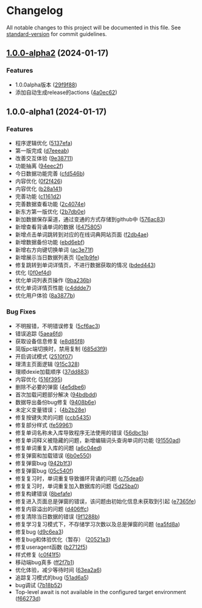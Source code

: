 # Changelog

All notable changes to this project will be documented in this file. See [standard-version](https://github.com/conventional-changelog/standard-version) for commit guidelines.

## [1.0.0-alpha2](https://github.com/simply-none/redict/compare/v1.0.0-alpha1...v1.0.0-alpha2) (2024-01-17)


### Features

* 1.0.0alpha版本 ([29f9f88](https://github.com/simply-none/redict/commit/29f9f8894c2103d13dcca36cea7e61d4161715e1))
* 添加自动生成release的actions ([4a0ec62](https://github.com/simply-none/redict/commit/4a0ec629e646ac98b77001a97a71b0c118c0d4f8))

## 1.0.0-alpha1 (2024-01-17)


### Features

* 程序逻辑优化 ([5137efa](https://github.com/simply-none/redict/commit/5137efadbffe39bf3dc5ddacbcdef8eeb06d809b))
* 第一版完成 ([d7eeeab](https://github.com/simply-none/redict/commit/d7eeeab993a4bab7a150a43176b1505940dbef10))
* 改善交互体验 ([9e38711](https://github.com/simply-none/redict/commit/9e38711c8fef6dd913ad16e0c8a02edd28c14ef2))
* 功能抽离 ([94eec2f](https://github.com/simply-none/redict/commit/94eec2fe23df7e62df2a28350424dcda95a3ba99))
* 今日数据功能完善 ([cfd546b](https://github.com/simply-none/redict/commit/cfd546b83c2f598efe7a186c46c42028da405b7e))
* 内容优化 ([0f2f426](https://github.com/simply-none/redict/commit/0f2f426a6cef6d1c706c80f0fcd1a35aac8c02c1))
* 内容优化 ([b28a141](https://github.com/simply-none/redict/commit/b28a1410b51a47ca0573e18c21fc42fb5f6cceb0))
* 完善功能 ([c1161d2](https://github.com/simply-none/redict/commit/c1161d27ae2c876bf231d82d8e6d430b0d95033f))
* 完善数据查看功能 ([2c4074e](https://github.com/simply-none/redict/commit/2c4074e337fa39f78c27096fbcc9e29582251147))
* 新东方第一版优化 ([2b7db0e](https://github.com/simply-none/redict/commit/2b7db0ed0ed6bd169697135a8359c2cc6d51e7f0))
* 新加数据保存渠道，通过变通的方式存储到github中 ([576ac83](https://github.com/simply-none/redict/commit/576ac832d839fcbe4363ceca0e44013bafd26620))
* 新增查看背诵单词的数据 ([6475805](https://github.com/simply-none/redict/commit/647580547214d24dccf9480fc1d3a0df6ee438e9))
* 新增点击单词跳转到对应的在线词典网站页面 ([f2db4ae](https://github.com/simply-none/redict/commit/f2db4ae2d6eb9cedf9ad455ac10eeb79c2ca84da))
* 新增数据备份功能 ([ebd6ebf](https://github.com/simply-none/redict/commit/ebd6ebf72c78bbbc46ca442226f5ff2369457e42))
* 新增右方向键切换单词 ([ac3e71f](https://github.com/simply-none/redict/commit/ac3e71fa27399bddb53afcb9a31c6dc0660ba717))
* 新增展示当日数据列表页 ([0e1b9fe](https://github.com/simply-none/redict/commit/0e1b9fef08a90233784092e9363ab40d596168dd))
* 修复跳转到单词详情页，不进行数据获取的情况 ([bded443](https://github.com/simply-none/redict/commit/bded4431a5cfaae9259cac0910a95f01c2a9d4d5))
* 优化 ([0f0ef4d](https://github.com/simply-none/redict/commit/0f0ef4da1519c0b34c96b4cc278004493f446064))
* 优化单词列表页操作 ([9ba236b](https://github.com/simply-none/redict/commit/9ba236b0fe4a5be1ef3dd1fcc81696a9fa966899))
* 优化单词详情页性能 ([c4ddde7](https://github.com/simply-none/redict/commit/c4ddde7948e0b52200da7e8e8558ba621722c4a2))
* 优化用户体验 ([8a3877b](https://github.com/simply-none/redict/commit/8a3877bc4f44681dd4d00674e9b09d124ad90070))


### Bug Fixes

* 不明报错，不明错误修复 ([5cf6ac3](https://github.com/simply-none/redict/commit/5cf6ac3cae991c4f858d9e05c2f1f39e98441248))
* 错误追踪 ([5aea6fd](https://github.com/simply-none/redict/commit/5aea6fd524ff473aa66e5ec1f918ad54fbc4f1d5))
* 获取设备信息修复 ([e8d85f8](https://github.com/simply-none/redict/commit/e8d85f8f4bd1e9ad23cc8f076faeee2ef22f2633))
* 简版pc端切换时，禁用复制 ([685d3f9](https://github.com/simply-none/redict/commit/685d3f9f9555c816550bea0f80a1568b92eaa3b6))
* 开启调试模式 ([2510f07](https://github.com/simply-none/redict/commit/2510f079ccbb7aa937ec5fe1cdc2897d36893919))
* 理清主页面逻辑 ([915c328](https://github.com/simply-none/redict/commit/915c3283764cae14ce96b65c566b32e982aa7ca1))
* 理顺dexie加载顺序 ([37dd883](https://github.com/simply-none/redict/commit/37dd883c4df8831a1996d54f472954b246c8dec5))
* 内容优化 ([516f395](https://github.com/simply-none/redict/commit/516f39590f6812339f442d035e58b93627a33b44))
* 删除不必要的弹窗 ([4e5dbe6](https://github.com/simply-none/redict/commit/4e5dbe6ba5c42acff674faa866ae91bb6f3a3919))
* 首次加载问题部分解决 ([94bdbdd](https://github.com/simply-none/redict/commit/94bdbdd9ca6b856dd89df4f29da9c59cd00cb82d))
* 数据导出备份bug修复 ([9408b6e](https://github.com/simply-none/redict/commit/9408b6eaed097ade8dfdd26186e4ef6d2908e2bb))
* 未定义变量错误； ([4b2b28e](https://github.com/simply-none/redict/commit/4b2b28e6fe0fbc709708fea27e642ff6e519256d))
* 修复按键失灵的问题 ([ccb5435](https://github.com/simply-none/redict/commit/ccb54359f1312df13dbd4d1ecc9350144fe2894e))
* 修复部分样式 ([fe59961](https://github.com/simply-none/redict/commit/fe599612ad7129026fb5b7ea5215359a1ebe5da0))
* 修复单词名称未入库导致程序无法使用的错误 ([56dbc1b](https://github.com/simply-none/redict/commit/56dbc1bdfe42aa0ee9f65e271a9aa406bb33e519))
* 修复单词释义被隐藏的问题，新增编辑词头查询单词的功能 ([91550ad](https://github.com/simply-none/redict/commit/91550add33b1b76aed68ac5bde5b37b546add104))
* 修复单词重复入库的问题 ([a6c04ed](https://github.com/simply-none/redict/commit/a6c04ed4d3d8a24075f9f6c0f06b2fee396efef3))
* 修复弹窗和加载错误 ([6b0e550](https://github.com/simply-none/redict/commit/6b0e5503736864684fb04676d82729980427fca3))
* 修复弹窗bug ([942b1f3](https://github.com/simply-none/redict/commit/942b1f31f4754849c38e95c009f8d3aff8e8bbbc))
* 修复弹窗bug ([05c540f](https://github.com/simply-none/redict/commit/05c540fd2a6dbc08994a0a3f18d5b3885feabe93))
* 修复复习时，单词重复导致循环背诵的问题 ([c75dea6](https://github.com/simply-none/redict/commit/c75dea6e2378c446513c88a587211c7657174c13))
* 修复复习时，单词重复加入数据库的问题 ([5d25ba0](https://github.com/simply-none/redict/commit/5d25ba02df85324fbeb03ee777fc2be08cecbb19))
* 修复构建错误 ([8befafe](https://github.com/simply-none/redict/commit/8befafe2eabb795789b37c510fb21cc27c83d663))
* 修复进入页面总是弹窗的错误，该问题由初始化信息未获取到引起 ([e7365fe](https://github.com/simply-none/redict/commit/e7365fe00b512d086d56f0f5685bb9c3ec62c594))
* 修复内容溢出的问题 ([d406ffc](https://github.com/simply-none/redict/commit/d406ffc0418591084bec66f712606f6b1e3113af))
* 修复清除当日数据的错误 ([9f1288b](https://github.com/simply-none/redict/commit/9f1288b762d468c2e9680f2c2aa3459a2dbaa10b))
* 修复学习复习模式下，不存储学习次数以及总是弹窗的问题 ([ea5fd8a](https://github.com/simply-none/redict/commit/ea5fd8a480a72bda5c7e4de813c848d15efb233e))
* 修复bug ([d9c6ea3](https://github.com/simply-none/redict/commit/d9c6ea33bf8e1caba58442bc145e0c843294c002))
* 修复bug和体验优化（暂存） ([20521a3](https://github.com/simply-none/redict/commit/20521a3814f29d0214f2f2c4acfabf7e982167bf))
* 修复useragent函数 ([b2712f5](https://github.com/simply-none/redict/commit/b2712f53c2b4d5671e7122d634deb1cb7fcd5d78))
* 样式修复 ([c0f41f5](https://github.com/simply-none/redict/commit/c0f41f5b10d86804820db59ec6c0469fd61e0713))
* 移动端bug真多 ([ff2f7b1](https://github.com/simply-none/redict/commit/ff2f7b15467509578dab199599c8e6fe428bca7f))
* 优化体验，减少等待时间 ([63ea2a6](https://github.com/simply-none/redict/commit/63ea2a6d301f1f2ed6e20ac4f9b2e74c649a6731))
* 追踪复习模式的bug ([51ad6a5](https://github.com/simply-none/redict/commit/51ad6a5e2ea70a55588f8f9d33547326a0670a8d))
* bug调试 ([7b18b52](https://github.com/simply-none/redict/commit/7b18b52cfe7136149be01f573ef56094001dabd5))
* Top-level await is not available in the configured target environment ([f66273d](https://github.com/simply-none/redict/commit/f66273d517245b7f1fcf9494b080cdf192f0c957))
